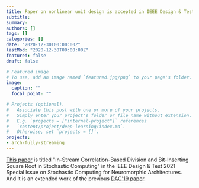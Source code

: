 ```yaml
---
title: Paper on nonlinear unit design is accepted in IEEE Design & Test 2021
subtitle: 
summary: 
authors: []
tags: []
categories: []
date: "2020-12-30T00:00:00Z"
lastMod: "2020-12-30T00:00:00Z"
featured: false
draft: false

# Featured image
# To use, add an image named `featured.jpg/png` to your page's folder. 
image:
  caption: ""
  focal_point: ""

# Projects (optional).
#   Associate this post with one or more of your projects.
#   Simply enter your project's folder or file name without extension.
#   E.g. `projects = ["internal-project"]` references 
#   `content/project/deep-learning/index.md`.
#   Otherwise, set `projects = []`.
projects: 
- arch-fully-streaming
---
```


[This paper](https://ieeexplore.ieee.org/document/9319166) is titled "In-Stream Correlation-Based Division and Bit-Inserting Square Root in Stochastic Computing" in the IEEE Design & Test 2021 Special Issue on Stochastic Computing for Neuromorphic Architectures. And it is an extended work of the previous [DAC'19 paper](https://unarycomputing.github.io/publication/2019-06-02-dac/).